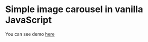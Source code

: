 # Simple image carousel in vanilla JavaScript

You can see demo [here](https://eugengul.github.io/image-carousel/)